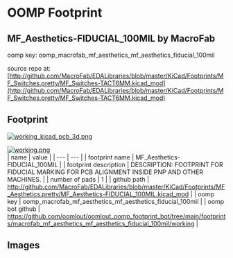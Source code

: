 # OOMP Footprint  
## MF_Aesthetics-FIDUCIAL_100MIL  by MacroFab  
  
oomp key: oomp_macrofab_mf_aesthetics_mf_aesthetics_fiducial_100mil  
  
source repo at: [http://github.com/MacroFab/EDALibraries/blob/master/KiCad/Footprints/MF_Switches.pretty/MF_Switches-TACT6MM.kicad_mod](http://github.com/MacroFab/EDALibraries/blob/master/KiCad/Footprints/MF_Switches.pretty/MF_Switches-TACT6MM.kicad_mod)  
## Footprint  
  
[![working_kicad_pcb_3d.png](working_kicad_pcb_3d_600.png)](working_kicad_pcb_3d.png)  
  
[![working.png](working_600.png)](working.png)  
| name | value | 
| --- | --- | 
| footprint name | MF_Aesthetics-FIDUCIAL_100MIL | 
| footprint description | DESCRIPTION: FOOTPRINT FOR FIDUCIAL MARKING FOR PCB ALIGNMENT INSIDE PNP AND OTHER MACHINES. | 
| number of pads | 1 | 
| github path | http://github.com/MacroFab/EDALibraries/blob/master/KiCad/Footprints/MF_Aesthetics.pretty/MF_Aesthetics-FIDUCIAL_100MIL.kicad_mod | 
| oomp key | oomp_macrofab_mf_aesthetics_mf_aesthetics_fiducial_100mil | 
| oomp bot github | https://github.com/oomlout/oomlout_oomp_footprint_bot/tree/main/footprints/macrofab_mf_aesthetics_mf_aesthetics_fiducial_100mil/working | 
## Images  
